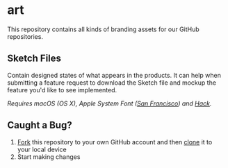 # art

This repository contains all kinds of branding assets for our GitHub repositories.

## Sketch Files

Contain designed states of what appears in the products. It can help when submitting a feature request to download the Sketch file and mockup the feature you'd like to see implemented.

_Requires macOS (OS X), Apple System Font ([San Francisco](https://developer.apple.com/fonts/)) and [Hack](http://sourcefoundry.org/hack/)._

## Caught a Bug?

1. [Fork](https://help.github.com/articles/fork-a-repo/) this repository to your own GitHub account and then [clone](https://help.github.com/articles/cloning-a-repository/) it to your local device
2. Start making changes